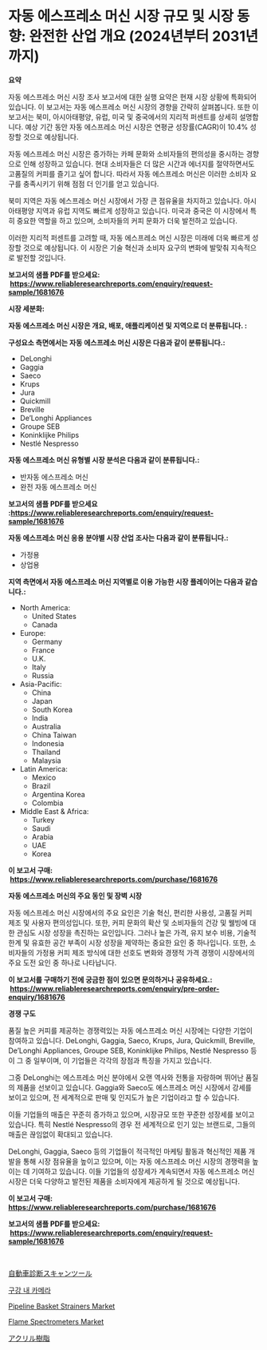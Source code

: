 <p><h1>자동 에스프레소 머신 시장 규모 및 시장 동향: 완전한 산업 개요 (2024년부터 2031년까지)</h1></p><p><strong>요약</strong></p>
<p><p>자동 에스프레소 머신 시장 조사 보고서에 대한 실행 요약은 현재 시장 상황에 특화되어 있습니다. 이 보고서는 자동 에스프레소 머신 시장의 경향을 간략히 살펴봅니다. 또한 이 보고서는 북미, 아시아태평양, 유럽, 미국 및 중국에서의 지리적 퍼센트를 상세히 설명합니다. 예상 기간 동안 자동 에스프레소 머신 시장은 연평균 성장률(CAGR)이 10.4% 성장할 것으로 예상됩니다.</p><p>자동 에스프레소 머신 시장은 증가하는 카페 문화와 소비자들의 편의성을 중시하는 경향으로 인해 성장하고 있습니다. 현대 소비자들은 더 많은 시간과 에너지를 절약하면서도 고품질의 커피를 즐기고 싶어 합니다. 따라서 자동 에스프레소 머신은 이러한 소비자 요구를 충족시키기 위해 점점 더 인기를 얻고 있습니다.</p><p>북미 지역은 자동 에스프레소 머신 시장에서 가장 큰 점유율을 차지하고 있습니다. 아시아태평양 지역과 유럽 지역도 빠르게 성장하고 있습니다. 미국과 중국은 이 시장에서 특히 중요한 역할을 하고 있으며, 소비자들의 커피 문화가 더욱 발전하고 있습니다.</p><p>이러한 지리적 퍼센트를 고려할 때, 자동 에스프레소 머신 시장은 미래에 더욱 빠르게 성장할 것으로 예상됩니다. 이 시장은 기술 혁신과 소비자 요구의 변화에 발맞춰 지속적으로 발전할 것입니다.</p></p>
<p><strong>보고서의 샘플 PDF를 받으세요: &nbsp;<a href="https://www.reliableresearchreports.com/enquiry/request-sample/1681676">https://www.reliableresearchreports.com/enquiry/request-sample/1681676</a></strong></p>
<p><strong>시장 세분화:</strong></p>
<p><strong> 자동 에스프레소 머신 시장은 개요, 배포, 애플리케이션 및 지역으로 더 분류됩니다. :</strong></p>
<p><strong>구성요소 측면에서는 자동 에스프레소 머신 시장은 다음과 같이 분류됩니다.:</strong></p>
<p><ul><li>DeLonghi</li><li>Gaggia</li><li>Saeco</li><li>Krups</li><li>Jura</li><li>Quickmill</li><li>Breville</li><li>De’Longhi Appliances</li><li>Groupe SEB</li><li>Koninklijke Philips</li><li>Nestlé Nespresso</li></ul></p>
<p><strong> 자동 에스프레소 머신 유형별 시장 분석은 다음과 같이 분류됩니다.:</strong></p>
<p><ul><li>반자동 에스프레소 머신</li><li>완전 자동 에스프레소 머신</li></ul></p>
<p><strong>보고서의 샘플 PDF를 받으세요 :<a href="https://www.reliableresearchreports.com/enquiry/request-sample/1681676">https://www.reliableresearchreports.com/enquiry/request-sample/1681676</a></strong></p>
<p><strong> 자동 에스프레소 머신 응용 분야별 시장 산업 조사는 다음과 같이 분류됩니다.:</strong></p>
<p><ul><li>가정용</li><li>상업용</li></ul></p>
<p><strong>지역 측면에서 자동 에스프레소 머신 지역별로 이용 가능한 시장 플레이어는 다음과 같습니다.:</strong></p>
<p><ul>
    <li>
        North America:
        <ul>
            <li>United States</li>
            <li>Canada</li>
        </ul>
    </li>
    <li>
        Europe:
        <ul>
            <li>Germany</li>
            <li>France</li>
            <li>U.K.</li>
            <li>Italy</li>
            <li>Russia</li>
        </ul>
    </li>
    <li>
        Asia-Pacific:
        <ul>
            <li>China</li>
            <li>Japan</li>
            <li>South Korea</li>
            <li>India</li>
            <li>Australia</li>
            <li>China Taiwan</li>
            <li>Indonesia</li>
            <li>Thailand</li>
            <li>Malaysia</li>
        </ul>
    </li>
    <li>
        Latin America:
        <ul>
            <li>Mexico</li>
            <li>Brazil</li>
            <li>Argentina Korea</li>
            <li>Colombia</li>
        </ul>
    </li>
    <li>
        Middle East & Africa:
        <ul>
            <li>Turkey</li>
            <li>Saudi</li>
            <li>Arabia</li>
            <li>UAE</li>
            <li>Korea</li>
        </ul>
    </li>
    </ul></p>
<p><strong>이 보고서 구매: &nbsp;<a href="https://www.reliableresearchreports.com/purchase/1681676">https://www.reliableresearchreports.com/purchase/1681676</a></strong></p>
<p><strong>자동 에스프레소 머신의 주요 동인 및 장벽 시장</strong></p>
<p><p>자동 에스프레소 머신 시장에서의 주요 요인은 기술 혁신, 편리한 사용성, 고품질 커피 제조 및 사용자 편의성입니다. 또한, 커피 문화의 확산 및 소비자들의 건강 및 웰빙에 대한 관심도 시장 성장을 촉진하는 요인입니다. 그러나 높은 가격, 유지 보수 비용, 기술적 한계 및 유효한 공간 부족이 시장 성장을 제약하는 중요한 요인 중 하나입니다. 또한, 소비자들의 가정용 커피 제조 방식에 대한 선호도 변화와 경쟁적 가격 경쟁이 시장에서의 주요 도전 요인 중 하나로 나타납니다.</p></p>
<p><strong>이 보고서를 구매하기 전에 궁금한 점이 있으면 문의하거나 공유하세요.: &nbsp;<a href="https://www.reliableresearchreports.com/enquiry/pre-order-enquiry/1681676">https://www.reliableresearchreports.com/enquiry/pre-order-enquiry/1681676</a></strong></p>
<p><strong>경쟁 구도</strong></p>
<p><p>품질 높은 커피를 제공하는 경쟁력있는 자동 에스프레소 머신 시장에는 다양한 기업이 참여하고 있습니다. DeLonghi, Gaggia, Saeco, Krups, Jura, Quickmill, Breville, De’Longhi Appliances, Groupe SEB, Koninklijke Philips, Nestlé Nespresso 등이 그 중 일부이며, 이 기업들은 각각의 장점과 특징을 가지고 있습니다.</p><p>그중 DeLonghi는 에스프레소 머신 분야에서 오랜 역사와 전통을 자랑하며 뛰어난 품질의 제품을 선보이고 있습니다. Gaggia와 Saeco도 에스프레소 머신 시장에서 강세를 보이고 있으며, 전 세계적으로 판매 및 인지도가 높은 기업이라고 할 수 있습니다. </p><p>이들 기업들의 매출은 꾸준히 증가하고 있으며, 시장규모 또한 꾸준한 성장세를 보이고 있습니다. 특히 Nestlé Nespresso의 경우 전 세계적으로 인기 있는 브랜드로, 그들의 매출은 끊임없이 확대되고 있습니다.</p><p>DeLonghi, Gaggia, Saeco 등의 기업들이 적극적인 마케팅 활동과 혁신적인 제품 개발을 통해 시장 점유율을 높이고 있으며, 이는 자동 에스프레소 머신 시장의 경쟁력을 높이는 데 기여하고 있습니다. 이들 기업들의 성장세가 계속되면서 자동 에스프레소 머신 시장은 더욱 다양하고 발전된 제품을 소비자에게 제공하게 될 것으로 예상됩니다.</p></p>
<p><strong>이 보고서 구매: &nbsp; <a href="https://www.reliableresearchreports.com/purchase/1681676">https://www.reliableresearchreports.com/purchase/1681676</a></strong></p>
<p><strong>보고서의 샘플 PDF를 받으세요: &nbsp;<a href="https://www.reliableresearchreports.com/enquiry/request-sample/1681676">https://www.reliableresearchreports.com/enquiry/request-sample/1681676</a></strong><strong></strong></p>
<p>&nbsp;</p>
<p><p><a href="https://github.com/efcvopdgkdx128/Market-Research-Report-List-1/blob/main/7891245186997.md">自動車診断スキャンツール</a></p><p><a href="https://github.com/fredrickeglers/Market-Research-Report-List-1/blob/main/2866690186963.md">구강 내 카메라</a></p><p><a href="https://issuu.com/reportprime-2/docs/pipeline-basket-strainers-market-size-2030.pptx">Pipeline Basket Strainers Market</a></p><p><a href="https://github.com/Chiragrp22/Market-Research-Report-List-3/blob/main/flame-spectrometers-market.md">Flame Spectrometers Market</a></p><p><a href="https://github.com/hwbcz413288296/Market-Research-Report-List-1/blob/main/9341019186998.md">アクリル樹脂</a></p></p>